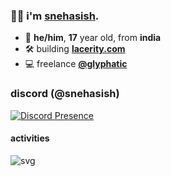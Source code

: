 
### 👋🏻 **i'm [snehasish](https://snehasish.xyz)**.
- 🧃 **he/him**, **17** year old, from **india** 
- 🛠 building **[lacerity.com](https://lacerity.com)**
- 💻 freelance **[@glyphatic](https://instagram.com/glyphatic)**

### discord (@snehasish)
[![Discord Presence](https://lanyard.cnrad.dev/api/741292272661954651)](https://discord.com/users/741292272661954651)

#### activities
![svg](https://vscode.snehasish.xyz/api/users/17402284804991245448/svg)
